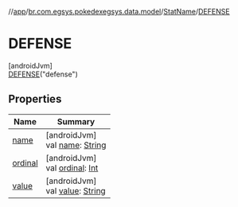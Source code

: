 //[app](../../../../index.md)/[br.com.egsys.pokedexegsys.data.model](../../index.md)/[StatName](../index.md)/[DEFENSE](index.md)

# DEFENSE

[androidJvm]\
[DEFENSE](index.md)("defense")

## Properties

| Name | Summary |
|---|---|
| [name](../../-type-color/-r-o-c-k/index.md#-372974862%2FProperties%2F-912451524) | [androidJvm]<br>val [name](../../-type-color/-r-o-c-k/index.md#-372974862%2FProperties%2F-912451524): [String](https://kotlinlang.org/api/latest/jvm/stdlib/kotlin/-string/index.html) |
| [ordinal](../../-type-color/-r-o-c-k/index.md#-739389684%2FProperties%2F-912451524) | [androidJvm]<br>val [ordinal](../../-type-color/-r-o-c-k/index.md#-739389684%2FProperties%2F-912451524): [Int](https://kotlinlang.org/api/latest/jvm/stdlib/kotlin/-int/index.html) |
| [value](../value.md) | [androidJvm]<br>val [value](../value.md): [String](https://kotlinlang.org/api/latest/jvm/stdlib/kotlin/-string/index.html) |

